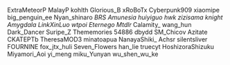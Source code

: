 ExtraMeteorP
MalayP
kohlth
Glorious_B
xRoBoTx
Cyberpunk909
xiaomipe
big_penguin_ee
Nyan_shinaro
_BRS
Amunesia
huiyiguo
hwk
zizisama
knight
Amygdala
LinkXinLuo
wtpoi
Eternego
Mtdlr_
Calamity_
wang_hun
Dark_Dancer
Suripe_Z
Thememories
54886
dbydd
SM_Chicov
Azitate
CKATEPTb
TheresaMOD3
minatoapua
NanayaShiki_
Achsr
silentsliver
FOURNINE
fox_jtx_huli
Seven_Flowers
han_lie
truecyt
HoshizoraShizuku
Miyamori_Aoi
yi_meng
miku_Yunyan
wu_shen_wu_ke

